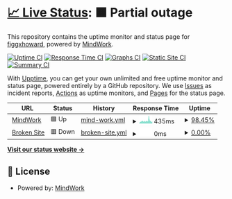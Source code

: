 # [📈 Live Status](https://figgxhoward.github.io/siteviewer): <!--live status--> **🟧 Partial outage**

This repository contains the uptime monitor and status page for [figgxhoward](https://figgxhoward.github.io/siteviewer), powered by [MindWork](https://mindwork.tech).

[![Uptime CI](https://github.com/koj-co/upptime/workflows/Uptime%20CI/badge.svg)](https://github.com/koj-co/upptime/actions?query=workflow%3A%22Uptime+CI%22)
[![Response Time CI](https://github.com/koj-co/upptime/workflows/Response%20Time%20CI/badge.svg)](https://github.com/koj-co/upptime/actions?query=workflow%3A%22Response+Time+CI%22)
[![Graphs CI](https://github.com/koj-co/upptime/workflows/Graphs%20CI/badge.svg)](https://github.com/koj-co/upptime/actions?query=workflow%3A%22Graphs+CI%22)
[![Static Site CI](https://github.com/koj-co/upptime/workflows/Static%20Site%20CI/badge.svg)](https://github.com/koj-co/upptime/actions?query=workflow%3A%22Static+Site+CI%22)
[![Summary CI](https://github.com/koj-co/upptime/workflows/Summary%20CI/badge.svg)](https://github.com/koj-co/upptime/actions?query=workflow%3A%22Summary+CI%22)

With [Upptime](https://upptime.js.org), you can get your own unlimited and free uptime monitor and status page, powered entirely by a GitHub repository. We use [Issues](https://github.com/figgxhoward/siteviewer/issues) as incident reports, [Actions](https://github.com/figgxhoward/siteviewer/actions) as uptime monitors, and [Pages](https://figgxhoward.github.io/siteviewer) for the status page.

<!--start: status pages-->
<!-- This summary is generated by Upptime (https://github.com/upptime/upptime) -->
<!-- Do not edit this manually, your changes will be overwritten -->
<!-- prettier-ignore -->
| URL | Status | History | Response Time | Uptime |
| --- | ------ | ------- | ------------- | ------ |
| <img alt="" src="https://www.google.com/favicon.ico" height="13"> [MindWork](https://mindwork.tech) | 🟩 Up | [mind-work.yml](https://github.com/figgxhoward/siteviewer/commits/HEAD/history/mind-work.yml) | <details><summary><img alt="Response time graph" src="./graphs/mind-work/response-time-week.png" height="20"> 435ms</summary><br><a href="https://figgxhoward.github.io/siteviewer/history/mind-work"><img alt="Response time 528" src="https://img.shields.io/endpoint?url=https%3A%2F%2Fraw.githubusercontent.com%2Ffiggxhoward%2Fsiteviewer%2FHEAD%2Fapi%2Fmind-work%2Fresponse-time.json"></a><br><a href="https://figgxhoward.github.io/siteviewer/history/mind-work"><img alt="24-hour response time 286" src="https://img.shields.io/endpoint?url=https%3A%2F%2Fraw.githubusercontent.com%2Ffiggxhoward%2Fsiteviewer%2FHEAD%2Fapi%2Fmind-work%2Fresponse-time-day.json"></a><br><a href="https://figgxhoward.github.io/siteviewer/history/mind-work"><img alt="7-day response time 435" src="https://img.shields.io/endpoint?url=https%3A%2F%2Fraw.githubusercontent.com%2Ffiggxhoward%2Fsiteviewer%2FHEAD%2Fapi%2Fmind-work%2Fresponse-time-week.json"></a><br><a href="https://figgxhoward.github.io/siteviewer/history/mind-work"><img alt="30-day response time 576" src="https://img.shields.io/endpoint?url=https%3A%2F%2Fraw.githubusercontent.com%2Ffiggxhoward%2Fsiteviewer%2FHEAD%2Fapi%2Fmind-work%2Fresponse-time-month.json"></a><br><a href="https://figgxhoward.github.io/siteviewer/history/mind-work"><img alt="1-year response time 528" src="https://img.shields.io/endpoint?url=https%3A%2F%2Fraw.githubusercontent.com%2Ffiggxhoward%2Fsiteviewer%2FHEAD%2Fapi%2Fmind-work%2Fresponse-time-year.json"></a></details> | <details><summary><a href="https://figgxhoward.github.io/siteviewer/history/mind-work">98.45%</a></summary><a href="https://figgxhoward.github.io/siteviewer/history/mind-work"><img alt="All-time uptime 98.95%" src="https://img.shields.io/endpoint?url=https%3A%2F%2Fraw.githubusercontent.com%2Ffiggxhoward%2Fsiteviewer%2FHEAD%2Fapi%2Fmind-work%2Fuptime.json"></a><br><a href="https://figgxhoward.github.io/siteviewer/history/mind-work"><img alt="24-hour uptime 99.62%" src="https://img.shields.io/endpoint?url=https%3A%2F%2Fraw.githubusercontent.com%2Ffiggxhoward%2Fsiteviewer%2FHEAD%2Fapi%2Fmind-work%2Fuptime-day.json"></a><br><a href="https://figgxhoward.github.io/siteviewer/history/mind-work"><img alt="7-day uptime 98.45%" src="https://img.shields.io/endpoint?url=https%3A%2F%2Fraw.githubusercontent.com%2Ffiggxhoward%2Fsiteviewer%2FHEAD%2Fapi%2Fmind-work%2Fuptime-week.json"></a><br><a href="https://figgxhoward.github.io/siteviewer/history/mind-work"><img alt="30-day uptime 98.67%" src="https://img.shields.io/endpoint?url=https%3A%2F%2Fraw.githubusercontent.com%2Ffiggxhoward%2Fsiteviewer%2FHEAD%2Fapi%2Fmind-work%2Fuptime-month.json"></a><br><a href="https://figgxhoward.github.io/siteviewer/history/mind-work"><img alt="1-year uptime 98.95%" src="https://img.shields.io/endpoint?url=https%3A%2F%2Fraw.githubusercontent.com%2Ffiggxhoward%2Fsiteviewer%2FHEAD%2Fapi%2Fmind-work%2Fuptime-year.json"></a></details>
| <img alt="" src="https://favicons.githubusercontent.com/thissitedoesnotexist.com" height="13"> [Broken Site](https://thissitedoesnotexist.com) | 🟥 Down | [broken-site.yml](https://github.com/figgxhoward/siteviewer/commits/HEAD/history/broken-site.yml) | <details><summary><img alt="Response time graph" src="./graphs/broken-site/response-time-week.png" height="20"> 0ms</summary><br><a href="https://figgxhoward.github.io/siteviewer/history/broken-site"><img alt="Response time 0" src="https://img.shields.io/endpoint?url=https%3A%2F%2Fraw.githubusercontent.com%2Ffiggxhoward%2Fsiteviewer%2FHEAD%2Fapi%2Fbroken-site%2Fresponse-time.json"></a><br><a href="https://figgxhoward.github.io/siteviewer/history/broken-site"><img alt="24-hour response time 0" src="https://img.shields.io/endpoint?url=https%3A%2F%2Fraw.githubusercontent.com%2Ffiggxhoward%2Fsiteviewer%2FHEAD%2Fapi%2Fbroken-site%2Fresponse-time-day.json"></a><br><a href="https://figgxhoward.github.io/siteviewer/history/broken-site"><img alt="7-day response time 0" src="https://img.shields.io/endpoint?url=https%3A%2F%2Fraw.githubusercontent.com%2Ffiggxhoward%2Fsiteviewer%2FHEAD%2Fapi%2Fbroken-site%2Fresponse-time-week.json"></a><br><a href="https://figgxhoward.github.io/siteviewer/history/broken-site"><img alt="30-day response time 0" src="https://img.shields.io/endpoint?url=https%3A%2F%2Fraw.githubusercontent.com%2Ffiggxhoward%2Fsiteviewer%2FHEAD%2Fapi%2Fbroken-site%2Fresponse-time-month.json"></a><br><a href="https://figgxhoward.github.io/siteviewer/history/broken-site"><img alt="1-year response time 0" src="https://img.shields.io/endpoint?url=https%3A%2F%2Fraw.githubusercontent.com%2Ffiggxhoward%2Fsiteviewer%2FHEAD%2Fapi%2Fbroken-site%2Fresponse-time-year.json"></a></details> | <details><summary><a href="https://figgxhoward.github.io/siteviewer/history/broken-site">0.00%</a></summary><a href="https://figgxhoward.github.io/siteviewer/history/broken-site"><img alt="All-time uptime 0.00%" src="https://img.shields.io/endpoint?url=https%3A%2F%2Fraw.githubusercontent.com%2Ffiggxhoward%2Fsiteviewer%2FHEAD%2Fapi%2Fbroken-site%2Fuptime.json"></a><br><a href="https://figgxhoward.github.io/siteviewer/history/broken-site"><img alt="24-hour uptime 0.00%" src="https://img.shields.io/endpoint?url=https%3A%2F%2Fraw.githubusercontent.com%2Ffiggxhoward%2Fsiteviewer%2FHEAD%2Fapi%2Fbroken-site%2Fuptime-day.json"></a><br><a href="https://figgxhoward.github.io/siteviewer/history/broken-site"><img alt="7-day uptime 0.00%" src="https://img.shields.io/endpoint?url=https%3A%2F%2Fraw.githubusercontent.com%2Ffiggxhoward%2Fsiteviewer%2FHEAD%2Fapi%2Fbroken-site%2Fuptime-week.json"></a><br><a href="https://figgxhoward.github.io/siteviewer/history/broken-site"><img alt="30-day uptime 0.00%" src="https://img.shields.io/endpoint?url=https%3A%2F%2Fraw.githubusercontent.com%2Ffiggxhoward%2Fsiteviewer%2FHEAD%2Fapi%2Fbroken-site%2Fuptime-month.json"></a><br><a href="https://figgxhoward.github.io/siteviewer/history/broken-site"><img alt="1-year uptime 0.00%" src="https://img.shields.io/endpoint?url=https%3A%2F%2Fraw.githubusercontent.com%2Ffiggxhoward%2Fsiteviewer%2FHEAD%2Fapi%2Fbroken-site%2Fuptime-year.json"></a></details>

<!--end: status pages-->

[**Visit our status website →**](https://figgxhoward.github.io/siteviewer)

## 📄 License

- Powered by: [MindWork](https://mindwork.tech)
